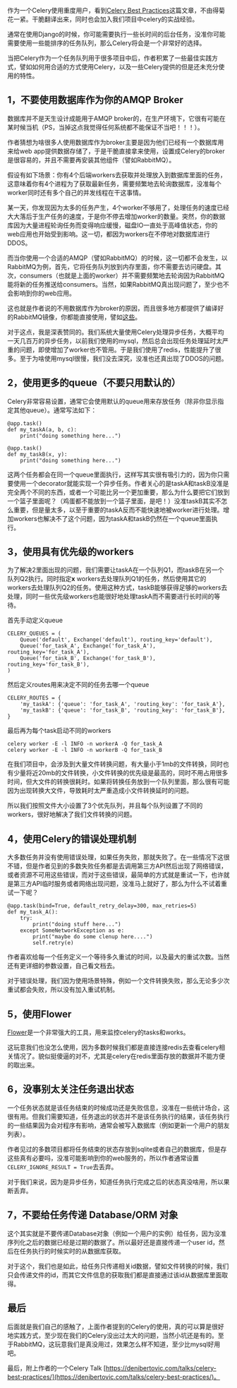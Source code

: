 作为一个Celery使用重度用户，看到[Celery Best Practices](https://denibertovic.com/posts/celery-best-practices/)这篇文章，不由得菊花一紧。干脆翻译出来，同时也会加入我们项目中celery的实战经验。

通常在使用Django的时候，你可能需要执行一些长时间的后台任务，没准你可能需要使用一些能排序的任务队列，那么Celery将会是一个非常好的选择。

当把Celery作为一个任务队列用于很多项目中后，作者积累了一些最佳实践方式，譬如如何用合适的方式使用Celery，以及一些Celery提供的但是还未充分使用的特性。

## 1，不要使用数据库作为你的AMQP Broker

数据库并不是天生设计成能用于AMQP broker的，在生产环境下，它很有可能在某时候当机（PS，当掉这点我觉得任何系统都不能保证不当吧！！！）。

作者猜想为啥很多人使用数据库作为broker主要是因为他们已经有一个数据库用来给web app提供数据存储了，于是干脆直接拿来使用，设置成Celery的broker是很容易的，并且不需要再安装其他组件（譬如RabbitMQ）。

假设有如下场景：你有4个后端workers去获取并处理放入到数据库里面的任务，这意味着你有4个进程为了获取最新任务，需要频繁地去轮询数据库，没准每个worker同时还有多个自己的并发线程在干这事情。

某一天，你发现因为太多的任务产生，4个worker不够用了，处理任务的速度已经大大落后于生产任务的速度，于是你不停去增加worker的数量。突然，你的数据库因为大量进程轮询任务而变得响应缓慢，磁盘IO一直处于高峰值状态，你的web应用也开始受到影响。这一切，都因为workers在不停地对数据库进行DDOS。

而当你使用一个合适的AMQP（譬如RabbitMQ）的时候，这一切都不会发生，以RabbitMQ为例，首先，它将任务队列放到内存里面，你不需要去访问硬盘。其次，consumers（也就是上面的worker）并不需要频繁地去轮询因为RabbitMQ能将新的任务推送给consumers。当然，如果RabbitMQ真出现问题了，至少也不会影响到你的web应用。

这也就是作者说的不用数据库作为broker的原因，而且很多地方都提供了编译好的RabbitMQ镜像，你都能直接使用，譬如[这些](https://registry.hub.docker.com/search?q=rabbitmq)。

对于这点，我是深表赞同的。我们系统大量使用Celery处理异步任务，大概平均一天几百万的异步任务，以前我们使用的mysql，然后总会出现任务处理延时太严重的问题，即使增加了worker也不管用。于是我们使用了redis，性能提升了很多。至于为啥使用mysql很慢，我们没去深究，没准也还真出现了DDOS的问题。

## 2，使用更多的queue（不要只用默认的）

Celery非常容易设置，通常它会使用默认的queue用来存放任务（除非你显示指定其他queue）。通常写法如下：

```
@app.task()
def my_taskA(a, b, c):
    print("doing something here...")

@app.task()
def my_taskB(x, y):
    print("doing something here...")
```

这两个任务都会在同一个queue里面执行，这样写其实很有吸引力的，因为你只需要使用一个decorator就能实现一个异步任务。作者关心的是taskA和taskB没准是完全两个不同的东西，或者一个可能比另一个更加重要，那么为什么要把它们放到一个篮子里面呢？（鸡蛋都不能放到一个篮子里面，是吧！）没准taskB其实不怎么重要，但是量太多，以至于重要的taskA反而不能快速地被worker进行处理。增加workers也解决不了这个问题，因为taskA和taskB仍然在一个queue里面执行。

## 3，使用具有优先级的workers

为了解决2里面出现的问题，我们需要让taskA在一个队列Q1，而taskB在另一个队列Q2执行。同时指定**x** workers去处理队列Q1的任务，然后使用其它的workers去处理队列Q2的任务。使用这种方式，taskB能够获得足够的workers去处理，同时一些优先级workers也能很好地处理taskA而不需要进行长时间的等待。

首先手动定义queue

```
CELERY_QUEUES = (
    Queue('default', Exchange('default'), routing_key='default'),
    Queue('for_task_A', Exchange('for_task_A'), routing_key='for_task_A'),
    Queue('for_task_B', Exchange('for_task_B'), routing_key='for_task_B'),
)
```

然后定义routes用来决定不同的任务去哪一个queue

```
CELERY_ROUTES = {
    'my_taskA': {'queue': 'for_task_A', 'routing_key': 'for_task_A'},
    'my_taskB': {'queue': 'for_task_B', 'routing_key': 'for_task_B'},
}
```

最后再为每个task启动不同的workers
```
celery worker -E -l INFO -n workerA -Q for_task_A
celery worker -E -l INFO -n workerB -Q for_task_B
```

在我们项目中，会涉及到大量文件转换问题，有大量小于1mb的文件转换，同时也有少量将近20mb的文件转换，小文件转换的优先级是最高的，同时不用占用很多时间，但大文件的转换很耗时。如果将转换任务放到一个队列里面，那么很有可能因为出现转换大文件，导致耗时太严重造成小文件转换延时的问题。

所以我们按照文件大小设置了3个优先队列，并且每个队列设置了不同的workers，很好地解决了我们文件转换的问题。

## 4，使用Celery的错误处理机制

大多数任务并没有使用错误处理，如果任务失败，那就失败了。在一些情况下这很不错，但是作者见到的多数失败任务都是去调用第三方API然后出现了网络错误，或者资源不可用这些错误，而对于这些错误，最简单的方式就是重试一下，也许就是第三方API临时服务或者网络出现问题，没准马上就好了，那么为什么不试着重试一下呢？

```
@app.task(bind=True, default_retry_delay=300, max_retries=5)
def my_task_A():
    try:
        print("doing stuff here...")
    except SomeNetworkException as e:
        print("maybe do some clenup here....")
        self.retry(e)
```

作者喜欢给每一个任务定义一个等待多久重试的时间，以及最大的重试次数。当然还有更详细的参数设置，自己看文档去。

对于错误处理，我们因为使用场景特殊，例如一个文件转换失败，那么无论多少次重试都会失败，所以没有加入重试机制。

## 5，使用Flower

[Flower](http://celery.readthedocs.org/en/latest/userguide/monitoring.html#flower-real-time-celery-web-monitor)是一个非常强大的工具，用来监控celery的tasks和works。

这玩意我们也没怎么使用，因为多数时候我们都是直接连接redis去查看celery相关情况了。貌似挺傻逼的对不，尤其是celery在redis里面存放的数据并不能方便的取出来。

## 6，没事别太关注任务退出状态

一个任务状态就是该任务结束的时候成功还是失败信息，没准在一些统计场合，这很有用。但我们需要知道，任务退出的状态并不是该任务执行的结果，该任务执行的一些结果因为会对程序有影响，通常会被写入数据库（例如更新一个用户的朋友列表）。

作者见过的多数项目都将任务结束的状态存放到sqlite或者自己的数据库，但是存这些真有必要吗，没准可能影响到你的web服务的，所以作者通常设置```CELERY_IGNORE_RESULT = True```去丢弃。

对于我们来说，因为是异步任务，知道任务执行完成之后的状态真没啥用，所以果断丢弃。

## 7，不要给任务传递 Database/ORM 对象

这个其实就是不要传递Database对象（例如一个用户的实例）给任务，因为没准序列化之后的数据已经是过期的数据了。所以最好还是直接传递一个user id，然后在任务执行的时候实时的从数据库获取。

对于这个，我们也是如此，给任务只传递相关id数据，譬如文件转换的时候，我们只会传递文件的id，而其它文件信息的获取我们都是直接通过该id从数据库里面取得。

## 最后

后面就是我们自己的感触了，上面作者提到的Celery的使用，真的可以算是很好地实践方式，至少现在我们的Celery没出过太大的问题，当然小坑还是有的。至于RabbitMQ，这玩意我们是真没用过，效果怎么样不知道，至少比mysql好用吧。

最后，附上作者的一个Celery Talk [https://denibertovic.com/talks/celery-best-practices/](https://denibertovic.com/talks/celery-best-practices/)。